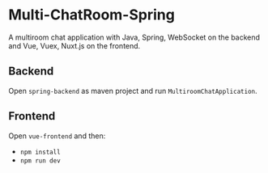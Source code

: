 # Multi-ChatRoom-Spring
A multiroom chat application with Java, Spring, WebSocket on the backend and Vue, Vuex, Nuxt.js on the frontend.

## Backend
Open `spring-backend` as maven project and run `MultiroomChatApplication`.

## Frontend
Open `vue-frontend` and then:
* `npm install`
* `npm run dev`
